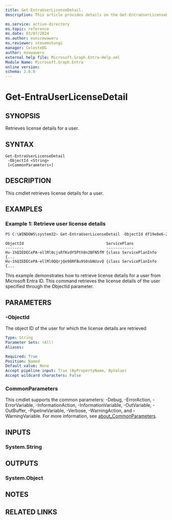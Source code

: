 ```yaml
---
title: Get-EntraUserLicenseDetail.
description: This article provides details on the Get-EntraUserLicenseDetail command.

ms.service: active-directory
ms.topic: reference
ms.date: 03/07/2024
ms.author: eunicewaweru
ms.reviewer: stevemutungi
manager: CelesteDG
author: msewaweru
external help file: Microsoft.Graph.Entra-Help.xml
Module Name: Microsoft.Graph.Entra
online version:
schema: 2.0.0
---
```


# Get-EntraUserLicenseDetail

## SYNOPSIS
Retrieves license details for a user.

## SYNTAX

```
Get-EntraUserLicenseDetail 
 -ObjectId <String> 
 [<CommonParameters>]
```

## DESCRIPTION
This cmdlet retrieves license details for a user.

## EXAMPLES

### Example 1: Retrieve user license details 

```powershell
PS C:\WINDOWS\system32> Get-EntraUserLicenseDetail -ObjectId df19e8e6-2ad7-453e-87f5-037f6529ae16
```

```output
ObjectId                                    ServicePlans
--------                                    ------------
Hv-1hQIEDECePA-ellMl0cjsRfKvdY5Pth8n2BFN5fM {class ServicePlanInfo {...
Hv-1hQIEDECePA-ellMl0QQrjQe98RFBu9S0sbNUzvQ {class ServicePlanInfo {...
```

This example demonstrates how to retrieve license details for a user from Microsoft Entra ID.
This command retrieves the license details of the user specified through the ObjectId parameter.

## PARAMETERS

### -ObjectId
The object ID of the user for which the license details are retrieved

```yaml
Type: String
Parameter Sets: (All)
Aliases:

Required: True
Position: Named
Default value: None
Accept pipeline input: True (ByPropertyName, ByValue)
Accept wildcard characters: False
```

### CommonParameters
This cmdlet supports the common parameters: -Debug, -ErrorAction, -ErrorVariable, -InformationAction, -InformationVariable, -OutVariable, -OutBuffer, -PipelineVariable, -Verbose, -WarningAction, and -WarningVariable. For more information, see [about_CommonParameters](http://go.microsoft.com/fwlink/?LinkID=113216).

## INPUTS

### System.String
## OUTPUTS

### System.Object
## NOTES

## RELATED LINKS
